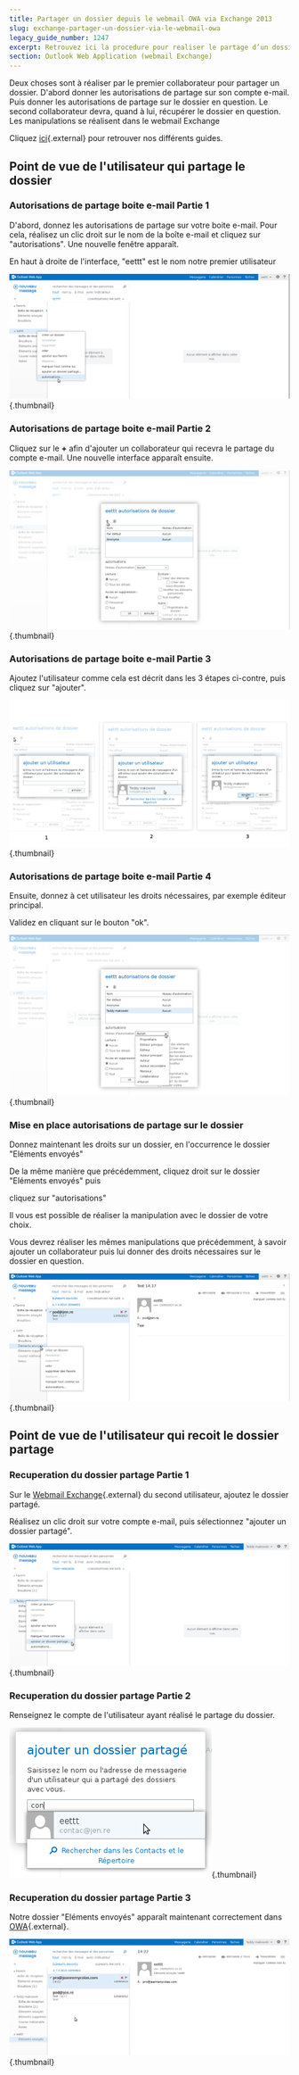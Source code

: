 ```yaml
---
title: Partager un dossier depuis le webmail OWA via Exchange 2013
slug: exchange-partager-un-dossier-via-le-webmail-owa
legacy_guide_number: 1247
excerpt: Retrouvez ici la procedure pour realiser le partage d’un dossier depuis l’OWA
section: Outlook Web Application (webmail Exchange)
---
```


Deux choses sont à réaliser par le premier collaborateur pour partager un dossier. D'abord donner les autorisations de partage sur son compte e-mail. Puis donner les autorisations de partage sur le dossier en question. Le second collaborateur devra, quand à lui, récupérer le dossier en question. Les manipulations se réalisent dans le webmail Exchange

Cliquez [ici](https://www.ovh.com/fr/emails/hosted-exchange-2013/documents/){.external} pour retrouver nos différents guides.


## Point de vue de l'utilisateur qui partage le dossier

### Autorisations de partage boite e-mail Partie 1
D'abord, donnez les autorisations de partage sur votre boite e-mail. Pour cela, réalisez un clic droit sur le nom de la boîte e-mail et cliquez sur "autorisations". Une nouvelle fenêtre apparaît.

En haut à droite de l'interface, "eettt" est le nom notre premier utilisateur


![emails](images/1008.png){.thumbnail}


### Autorisations de partage boite e-mail Partie 2
Cliquez sur le  **+**  afin d'ajouter un collaborateur qui recevra le partage du compte e-mail. Une nouvelle interface apparaît ensuite.


![emails](images/1009.png){.thumbnail}


### Autorisations de partage boite e-mail Partie 3
Ajoutez l'utilisateur comme cela est décrit dans les 3 étapes ci-contre, puis cliquez sur "ajouter".


![emails](images/1012.png){.thumbnail}


### Autorisations de partage boite e-mail Partie 4
Ensuite, donnez à cet utilisateur les droits nécessaires, par exemple éditeur principal.

Validez en cliquant sur le bouton  "ok".


![emails](images/1013.png){.thumbnail}


### Mise en place autorisations de partage sur le dossier
Donnez maintenant les droits sur un dossier, en l'occurrence le dossier "Eléments envoyés"

De la même manière que précédemment, cliquez droit sur le dossier "Eléments envoyés" puis

cliquez sur "autorisations"

Il vous est possible de réaliser la manipulation avec le dossier de votre choix.

Vous devrez réaliser les mêmes manipulations que précédemment, à savoir ajouter un collaborateur puis lui donner des droits nécessaires sur le dossier en question.


![emails](images/1014.png){.thumbnail}


## Point de vue de l'utilisateur qui recoit le dossier partage

### Recuperation du dossier partage Partie 1
Sur le [Webmail Exchange](https://ex.mail.ovh.net/owa/){.external} du second utilisateur, ajoutez le dossier partagé.

Réalisez un clic droit sur votre compte e-mail, puis sélectionnez "ajouter un dossier partagé".


![emails](images/1015.png){.thumbnail}


### Recuperation du dossier partage Partie 2
Renseignez le compte de l'utilisateur ayant réalisé le partage du dossier.


![emails](images/1016.png){.thumbnail}


### Recuperation du dossier partage Partie 3
Notre dossier "Eléments envoyés" apparaît maintenant correctement dans [OWA](https://ex.mail.ovh.net/owa/){.external}.


![emails](images/1017.png){.thumbnail}